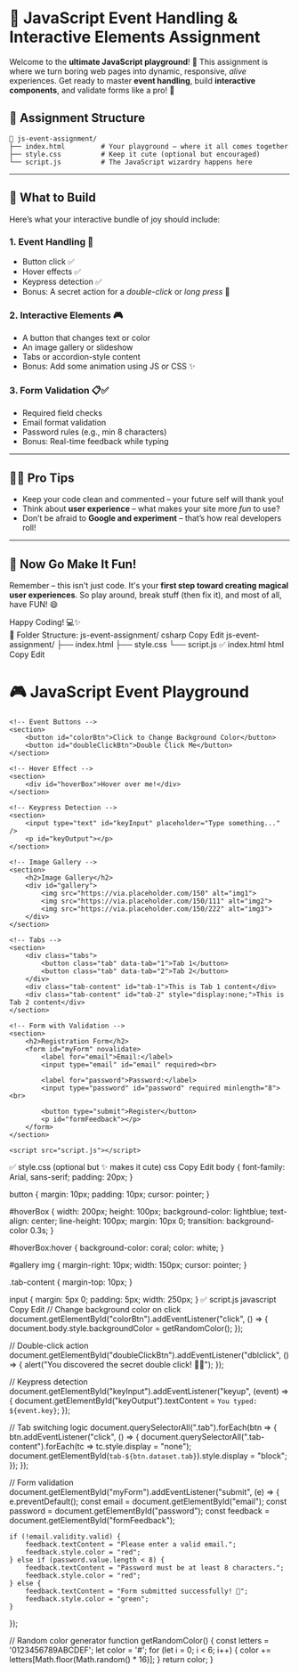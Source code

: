 # 🎯 JavaScript Event Handling & Interactive Elements Assignment

Welcome to the **ultimate JavaScript playground**! 🎉 This assignment is where we turn boring web pages into dynamic, responsive, *alive* experiences. Get ready to master **event handling**, build **interactive components**, and validate forms like a pro! 💪

## 📁 Assignment Structure

```
📂 js-event-assignment/
├── index.html         # Your playground – where it all comes together
├── style.css          # Keep it cute (optional but encouraged)
└── script.js          # The JavaScript wizardry happens here
```

---

## 🧪 What to Build

Here’s what your interactive bundle of joy should include:

### 1. Event Handling 🎈  
- Button click ✅  
- Hover effects ✅  
- Keypress detection ✅  
- Bonus: A secret action for a *double-click* or *long press* 🤫

### 2. Interactive Elements 🎮  
- A button that changes text or color  
- An image gallery or slideshow  
- Tabs or accordion-style content  
- Bonus: Add some animation using JS or CSS ✨

### 3. Form Validation 📋✅  
- Required field checks  
- Email format validation  
- Password rules (e.g., min 8 characters)  
- Bonus: Real-time feedback while typing

---

## 🧙‍♂️ Pro Tips

- Keep your code clean and commented – your future self will thank you!
- Think about **user experience** – what makes your site more *fun* to use?
- Don’t be afraid to **Google and experiment** – that’s how real developers roll!

---

## 🎉 Now Go Make It Fun!

Remember – this isn't just code. It's your **first step toward creating magical user experiences**. So play around, break stuff (then fix it), and most of all, have FUN! 😄

Happy Coding! 💻✨  
📁 Folder Structure: js-event-assignment/
csharp
Copy
Edit
js-event-assignment/
├── index.html
├── style.css
└── script.js
✅ index.html
html
Copy
Edit
<!DOCTYPE html>
<html lang="en">
<head>
    <meta charset="UTF-8">
    <title>JavaScript Playground</title>
    <link rel="stylesheet" href="style.css">
</head>
<body>
    <h1>🎮 JavaScript Event Playground</h1>

    <!-- Event Buttons -->
    <section>
        <button id="colorBtn">Click to Change Background Color</button>
        <button id="doubleClickBtn">Double Click Me</button>
    </section>

    <!-- Hover Effect -->
    <section>
        <div id="hoverBox">Hover over me!</div>
    </section>

    <!-- Keypress Detection -->
    <section>
        <input type="text" id="keyInput" placeholder="Type something..." />
        <p id="keyOutput"></p>
    </section>

    <!-- Image Gallery -->
    <section>
        <h2>Image Gallery</h2>
        <div id="gallery">
            <img src="https://via.placeholder.com/150" alt="img1">
            <img src="https://via.placeholder.com/150/111" alt="img2">
            <img src="https://via.placeholder.com/150/222" alt="img3">
        </div>
    </section>

    <!-- Tabs -->
    <section>
        <div class="tabs">
            <button class="tab" data-tab="1">Tab 1</button>
            <button class="tab" data-tab="2">Tab 2</button>
        </div>
        <div class="tab-content" id="tab-1">This is Tab 1 content</div>
        <div class="tab-content" id="tab-2" style="display:none;">This is Tab 2 content</div>
    </section>

    <!-- Form with Validation -->
    <section>
        <h2>Registration Form</h2>
        <form id="myForm" novalidate>
            <label for="email">Email:</label>
            <input type="email" id="email" required><br>

            <label for="password">Password:</label>
            <input type="password" id="password" required minlength="8"><br>

            <button type="submit">Register</button>
            <p id="formFeedback"></p>
        </form>
    </section>

    <script src="script.js"></script>
</body>
</html>
✅ style.css (optional but ✨ makes it cute)
css
Copy
Edit
body {
    font-family: Arial, sans-serif;
    padding: 20px;
}

button {
    margin: 10px;
    padding: 10px;
    cursor: pointer;
}

#hoverBox {
    width: 200px;
    height: 100px;
    background-color: lightblue;
    text-align: center;
    line-height: 100px;
    margin: 10px 0;
    transition: background-color 0.3s;
}

#hoverBox:hover {
    background-color: coral;
    color: white;
}

#gallery img {
    margin-right: 10px;
    width: 150px;
    cursor: pointer;
}

.tab-content {
    margin-top: 10px;
}

input {
    margin: 5px 0;
    padding: 5px;
    width: 250px;
}
✅ script.js
javascript
Copy
Edit
// Change background color on click
document.getElementById("colorBtn").addEventListener("click", () => {
    document.body.style.backgroundColor = getRandomColor();
});

// Double-click action
document.getElementById("doubleClickBtn").addEventListener("dblclick", () => {
    alert("You discovered the secret double click! 🤫✨");
});

// Keypress detection
document.getElementById("keyInput").addEventListener("keyup", (event) => {
    document.getElementById("keyOutput").textContent = `You typed: ${event.key}`;
});

// Tab switching logic
document.querySelectorAll(".tab").forEach(btn => {
    btn.addEventListener("click", () => {
        document.querySelectorAll(".tab-content").forEach(tc => tc.style.display = "none");
        document.getElementById(`tab-${btn.dataset.tab}`).style.display = "block";
    });
});

// Form validation
document.getElementById("myForm").addEventListener("submit", (e) => {
    e.preventDefault();
    const email = document.getElementById("email");
    const password = document.getElementById("password");
    const feedback = document.getElementById("formFeedback");

    if (!email.validity.valid) {
        feedback.textContent = "Please enter a valid email.";
        feedback.style.color = "red";
    } else if (password.value.length < 8) {
        feedback.textContent = "Password must be at least 8 characters.";
        feedback.style.color = "red";
    } else {
        feedback.textContent = "Form submitted successfully! 🎉";
        feedback.style.color = "green";
    }
});

// Random color generator
function getRandomColor() {
    const letters = '0123456789ABCDEF';
    let color = '#';
    for (let i = 0; i < 6; i++) {
        color += letters[Math.floor(Math.random() * 16)];
    }
    return color;
}
